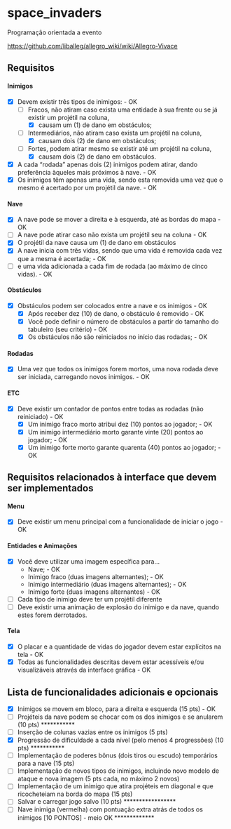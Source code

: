 # space_invaders

Programação orientada a evento  

https://github.com/liballeg/allegro_wiki/wiki/Allegro-Vivace

## Requisitos

#### Inimigos
- [x] Devem existir três tipos de inimigos: - OK  
    - [ ] Fracos, não atiram caso exista uma entidade à sua frente ou se já existir um projétil na coluna, 
        - [x] causam um (1) de dano em obstáculos;  
    - [ ] Intermediários, não atiram caso exista um projétil na coluna, 
        - [x] causam dois (2) de dano em obstáculos;  
    - [ ] Fortes, podem atirar mesmo se existir até um projétil na coluna, 
        - [x] causam dois (2) de dano em obstáculos.  
- [x] A cada “rodada” apenas dois (2) inimigos podem atirar, dando preferência àqueles mais próximos à nave. - OK  
- [x] Os inimigos têm apenas uma vida, sendo esta removida uma vez que o mesmo é acertado por um projétil da nave. - OK  

#### Nave
- [x] A nave pode se mover a direita e à esquerda, até as bordas do mapa - OK  
- [ ] A nave pode atirar caso não exista um projétil seu na coluna - OK  
- [x] O projétil da nave causa um (1) de dano em obstáculos  
- [x] A nave inicia com três vidas, sendo que uma vida é removida cada vez que a mesma é acertada; - OK  
- [ ] e uma vida adicionada a cada fim de rodada (ao máximo de cinco vidas). - OK  

#### Obstáculos
- [x] Obstáculos podem ser colocados entre a nave e os inimigos - OK  
    - [x] Após receber dez (10) de dano, o obstáculo é removido  - OK
    - [x] Você pode definir o número de obstáculos a partir do tamanho do tabuleiro (seu critério) - OK  
    - [x] Os obstáculos não são reiniciados no início das rodadas; - OK  

#### Rodadas
- [x] Uma vez que todos os inimigos forem mortos, uma nova rodada deve ser iniciada, carregando novos inimigos. - OK  

#### ETC
- [x] Deve existir um contador de pontos entre todas as rodadas (não reiniciado) - OK  
    - [x] Um inimigo fraco morto atribui dez (10) pontos ao jogador; - OK  
    - [x] Um inimigo intermediário morto garante vinte (20) pontos ao jogador; - OK  
    - [x] Um inimigo forte morto garante quarenta (40) pontos ao jogador; - OK  
 
## Requisitos relacionados à interface que devem ser implementados

#### Menu
- [x] Deve existir um menu principal com a funcionalidade de iniciar o jogo - OK  

#### Entidades e Animações
- [x] Você deve utilizar uma imagem específica para...  
    - Nave; - OK  
    - Inimigo fraco (duas imagens alternantes); - OK  
    - Inimigo intermediário (duas imagens alternantes); - OK  
    - Inimigo forte (duas imagens alternantes) - OK  
- [ ] Cada tipo de inimigo deve ter um projétil diferente  
- [ ] Deve existir uma animação de explosão do inimigo e da nave, quando estes forem derrotados.  

#### Tela
- [x] O placar e a quantidade de vidas do jogador devem estar explícitos na tela - OK  
- [x] Todas as funcionalidades descritas devem estar acessíveis e/ou visualizáveis através da interface gráfica - OK  

## Lista de funcionalidades adicionais e opcionais
- [x] Inimigos se movem em bloco, para a direita e esquerda (15 pts) - OK  
- [ ] Projéteis da nave podem se chocar com os dos inimigos e se anularem (10 pts) ***********  
- [ ] Inserção de colunas vazias entre os inimigos (5 pts)  
- [x] Progressão de dificuldade a cada nível (pelo menos 4 progressões) (10 pts) ***********  
- [ ] Implementação de poderes bônus (dois tiros ou escudo) temporários para a nave (15 pts)  
- [ ] Implementação de novos tipos de inimigos, incluindo novo modelo de ataque e nova imagem (5 pts cada, no máximo 2 novos)  
- [ ] Implementação de um inimigo que atira projéteis em diagonal e que ricocheteiam na borda do mapa (15 pts)  
- [ ] Salvar e carregar jogo salvo (10 pts) *****************  
- [ ] Nave inimiga (vermelha) com pontuação extra atrás de todos os inimigos [10 PONTOS] - meio OK *************  